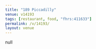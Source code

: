 ```yaml
---
title: "189 Piccadilly"
venue: v14193
tags: [restaurant, food, "fhrs:411633"]
permalink: /v/14193/
layout: venue
---
```

null